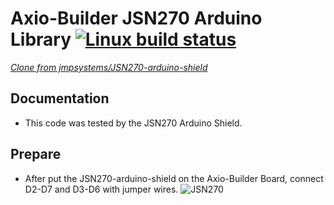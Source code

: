 Axio-Builder JSN270 Arduino Library [![Linux build status](https://travis-ci.org/kyungtaeH/test_travis.svg?branch=master)](https://travis-ci.org/kyungtaeH/test_travis)
========================================

[*Clone from jmpsystems/JSN270-arduino-shield*](https://github.com/jmpsystems/JSN270-arduino-shield.git)

Documentation
-------------------
* This code was tested by the JSN270 Arduino Shield.

Prepare
-------------------
* After put the JSN270-arduino-shield on the Axio-Builder Board, connect D2-D7 and D3-D6 with jumper wires.
![JSN270](https://raw.githubusercontent.com/sp-axio/JSN270_for_Axio/master/axio_builder_jsn270.png  "JSN270 connect to Axio-Builder")
